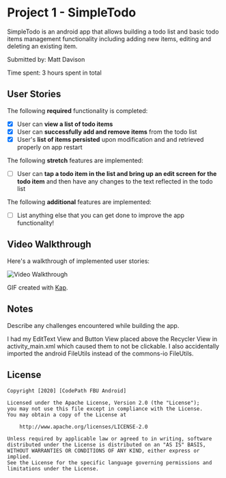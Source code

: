# Project 1 - SimpleTodo

SimpleTodo is an android app that allows building a todo list and basic todo items management functionality including adding new items, editing and deleting an existing item.

Submitted by: Matt Davison

Time spent: 3 hours spent in total

## User Stories

The following **required** functionality is completed:

* [x] User can **view a list of todo items**
* [x] User can **successfully add and remove items** from the todo list
* [x] User's **list of items persisted** upon modification and and retrieved properly on app restart

The following **stretch** features are implemented:

* [ ] User can **tap a todo item in the list and bring up an edit screen for the todo item** and then have any changes to the text reflected in the todo list

The following **additional** features are implemented:

* [ ] List anything else that you can get done to improve the app functionality!

## Video Walkthrough

Here's a walkthrough of implemented user stories:

![Video Walkthrough](https://github.com/matt-davison/SimpleTodo/blob/master/Kapture%202020-06-23%20at%2023.34.23.gif)

GIF created with [Kap](https://getkap.co/).

## Notes

Describe any challenges encountered while building the app.

I had my EditText View and Button View placed above the Recycler View in activity_main.xml which caused them to not be clickable.
I also accidentally imported the android FileUtils instead of the commons-io FileUtils.

## License

    Copyright [2020] [CodePath FBU Android]

    Licensed under the Apache License, Version 2.0 (the "License");
    you may not use this file except in compliance with the License.
    You may obtain a copy of the License at

        http://www.apache.org/licenses/LICENSE-2.0

    Unless required by applicable law or agreed to in writing, software
    distributed under the License is distributed on an "AS IS" BASIS,
    WITHOUT WARRANTIES OR CONDITIONS OF ANY KIND, either express or implied.
    See the License for the specific language governing permissions and
    limitations under the License.

